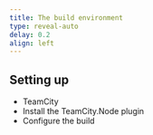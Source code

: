 ```yaml
---
title: The build environment
type: reveal-auto
delay: 0.2
align: left
---
```


## Setting up

* TeamCity
* Install the TeamCity.Node plugin
* Configure the build

